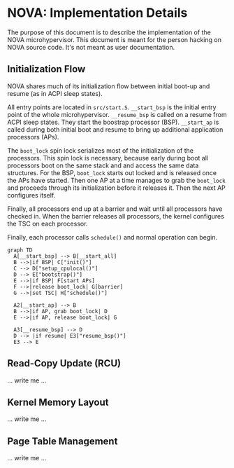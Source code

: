 # NOVA: Implementation Details

The purpose of this document is to describe the implementation of the
NOVA microhypervisor. This document is meant for the person hacking on
NOVA source code. It's not meant as user documentation.

## Initialization Flow

NOVA shares much of its initialization flow between initial boot-up
and resume (as in ACPI sleep states).

All entry points are located in `src/start.S`. `__start_bsp` is the
initial entry point of the whole microhypervisor. `__resume_bsp` is
called on a resume from ACPI sleep states. They start the boostrap
processor (BSP). `__start_ap` is called during both initial boot and
resume to bring up additional application processors (APs).

The `boot_lock` spin lock serializes most of the initialization of the
processors. This spin lock is necessary, because early during boot all
processors boot on the same stack and and access the same data
structures. For the BSP, `boot_lock` starts out locked and is released
once the APs have started. Then one AP at a time manages to grab the
`boot_lock` and proceeds through its initialization before it releases
it. Then the next AP configures itself.

Finally, all processors end up at a barrier and wait until all
processors have checked in. When the barrier releases all processors,
the kernel configures the TSC on each processor.

Finally, each processor calls `schedule()` and normal operation can
begin.

```mermaid
graph TD
  A[__start_bsp] --> B[__start_all]
  B -->|if BSP| C["init()"]
  C --> D["setup_cpulocal()"]
  D --> E["bootstrap()"]
  E -->|if BSP| F[start APs]
  F -->|release boot_lock| G[barrier]
  G -->|set TSC| H["schedule()"]

  A2[__start_ap] --> B
  B -->|if AP, grab boot_lock| D
  E -->|if AP, release boot_lock| G

  A3[__resume_bsp] --> D
  D --> |if resume| E3["resume_bsp()"]
  E3 --> E
```

## Read-Copy Update (RCU)

... write me ...

## Kernel Memory Layout

... write me ...

## Page Table Management

... write me ...
